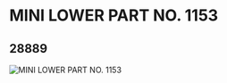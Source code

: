 # MINI LOWER PART NO. 1153
## 28889
![MINI LOWER PART NO. 1153](https://lc-www-live-s.legocdn.com/media/bricks/5/2/6170201.jpg)